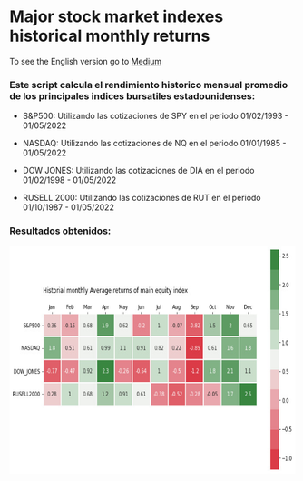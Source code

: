 # Major stock market indexes historical monthly returns

To see the English version go to [Medium](https://medium.com/@facujallia/sell-in-may-and-go-away-a-study-of-major-stock-market-indexs-historical-monthly-returns-96cf8ed3df1)

### Este script calcula el rendimiento historico mensual promedio de los principales indices bursatiles estadounidenses:

* S&P500: Utilizando las cotizaciones de SPY en el periodo 01/02/1993 - 01/05/2022

* NASDAQ: Utilizando las cotizaciones de NQ en el periodo 01/01/1985 - 01/05/2022

* DOW JONES: Utilizando las cotizaciones de DIA en el periodo 01/02/1998 - 01/05/2022

* RUSELL 2000: Utilizando las cotizaciones de RUT en el periodo 01/10/1987 - 01/05/2022


### Resultados obtenidos:

<img src="https://github.com/facundoallia/major-stock-market-indexes-historical-monthly-returns/blob/main/output.jpg"  height="400">
